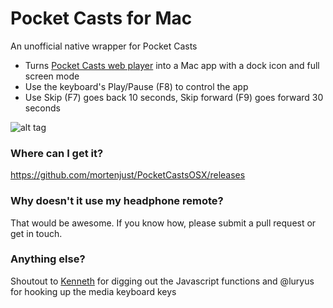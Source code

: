 # Pocket Casts for Mac
An unofficial native wrapper for Pocket Casts

* Turns [Pocket Casts web player](http://play.pocketcasts.com) into a Mac app with a dock icon and full screen mode
* Use the keyboard's Play/Pause (F8) to control the app
* Use Skip (F7) goes back 10 seconds, Skip forward (F9) goes forward 30 seconds

![alt tag](https://raw.githubusercontent.com/stuartjmoore/PocketCastsOSX/master/Files/screenshot.png)

### Where can I get it? 
https://github.com/mortenjust/PocketCastsOSX/releases

### Why doesn't it use my headphone remote?
That would be awesome. If you know how, please submit a pull request or get in touch. 

### Anything else?
Shoutout to [Kenneth](http://github.com/auchenberg) for digging out the Javascript functions and @luryus for hooking up the media keyboard keys
